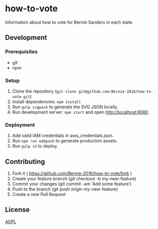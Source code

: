 # how-to-vote

Information about how to vote for Bernie Sanders in each state.

## Development

### Prerequisites

* git
* npm

### Setup

1. Clone the repository (`git clone git@github.com:Bernie-2016/how-to-vote.git`)
2. Install dependencies: `npm install`
3. Run `gulp svgpack` to generate the SVG JSON locally.
4. Run development server: `npm start` and open [http://localhost:8080](http://localhost:8080)

### Deployment
1. Add valid IAM credentials in aws_credentials.json.
2. Run `npm run webpack` to generate production assets.
3. Run `gulp s3` to deploy.

## Contributing

1. Fork it ( https://github.com/Bernie-2016/how-to-vote/fork )
2. Create your feature branch (git checkout -b my-new-feature)
3. Commit your changes (git commit -am 'Add some feature')
4. Push to the branch (git push origin my-new-feature)
5. Create a new Pull Request

## License

[AGPL](http://www.gnu.org/licenses/agpl-3.0.en.html)
